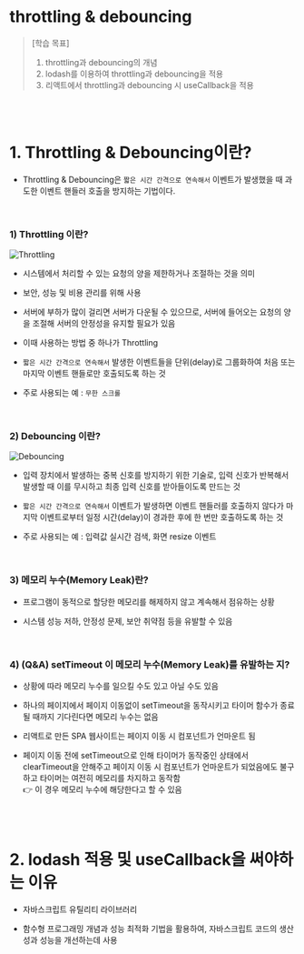 # throttling & debouncing

> [학습 목표]
> 1. throttling과 debouncing의 개념
> 2. lodash를 이용하여 throttling과 debouncing을 적용
> 3. 리액트에서 throttling과 debouncing 시 useCallback을 적용

<br/><br/>

# 1. Throttling & Debouncing이란?
* Throttling & Debouncing은 `짧은 시간 간격으로 연속해서` 이벤트가 발생했을 때 과도한 이벤트 핸들러 호출을 방지하는 기법이다.

<br/>

### 1) Throttling 이란?
![Throttling](https://bit.ly/428MgXa)

* 시스템에서 처리할 수 있는 요청의 양을 제한하거나 조절하는 것을 의미

* 보안, 성능 및 비용 관리를 위해 사용

* 서버에 부하가 많이 걸리면 서버가 다운될 수 있으므로, 서버에 들어오는 요청의 양을 조절해 서버의 안정성을 유지할 필요가 있음

* 이때 사용하는 방법 중 하나가 Throttling

* `짧은 시간 간격으로 연속해서` 발생한 이벤트들을 단위(delay)로 그룹화하여 처음 또는 마지막 이벤트 핸들로만 호출되도록 하는 것

* 주로 사용되는 예 : `무한 스크롤`

<br/>

### 2) Debouncing 이란?
![Debouncing](https://teamsparta.notion.site/image/https%3A%2F%2Fs3-us-west-2.amazonaws.com%2Fsecure.notion-static.com%2F32ba014d-2b4c-4636-88d5-48298c3bafca%2FUntitled.png?id=270d6d51-5728-461c-8adb-865804a4690b&table=block&spaceId=83c75a39-3aba-4ba4-a792-7aefe4b07895&width=1260&userId=&cache=v2)

* 입력 장치에서 발생하는 중복 신호를 방지하기 위한 기술로, 입력 신호가 반복해서 발생할 때 이를 무시하고 최종 입력 신호를 받아들이도록 만드는 것

* `짧은 시간 간격으로 연속해서` 이벤트가 발생하면 이벤트 핸들러를 호출하지 않다가 마지막 이벤트로부터 일정 시간(delay)이 경과한 후에 한 번만 호출하도록 하는 것

* 주로 사용되는 예 : 입력값 실시간 검색, 화면 resize 이벤트

<br/>

### 3) 메모리 누수(Memory Leak)란?
* 프로그램이 동적으로 할당한 메모리를 해제하지 않고 계속해서 점유하는 상황

* 시스템 성능 저하, 안정성 문제, 보안 취약점 등을 유발할 수 있음

<br/>

### 4) (Q&A) setTimeout 이 메모리 누수(Memory Leak)를 유발하는 지?
* 상황에 따라 메모리 누수를 일으킬 수도 있고 아닐 수도 있음

* 하나의 페이지에서 페이지 이동없이 setTimeout을 동작시키고 타이머 함수가 종료될 때까지 기다린다면 메모리 누수는 없음

* 리액트로 만든 SPA 웹사이트는 페이지 이동 시 컴포넌트가 언마운트 됨

* 페이지 이동 전에 setTimeout으로 인해 타이머가 동작중인 상태에서 clearTimeout을 안해주고 페이지 이동 시 컴포넌트가 언마운트가 되었음에도 불구하고 타이머는 여전히 메모리를 차지하고 동작함 <br/>
:point_right: 이 경우 메모리 누수에 해당한다고 할 수 있음

<br/><br/>

# 2. lodash 적용 및 useCallback을 써야하는 이유
* 자바스크립트 유틸리티 라이브러리

* 함수형 프로그래밍 개념과 성능 최적화 기법을 활용하여, 자바스크립트 코드의 생산성과 성능을 개선하는데 사용